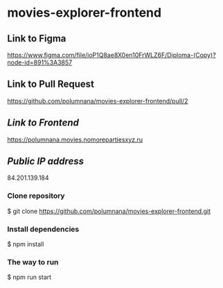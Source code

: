 # movies-explorer-frontend


## Link to Figma
https://www.figma.com/file/ioP1Q8ae8X0en10FrWLZ6F/Diploma-(Copy)?node-id=891%3A3857

## Link to Pull Request
https://github.com/polumnana/movies-explorer-frontend/pull/2

## *Link to Frontend*
https://polumnana.movies.nomorepartiesxyz.ru

## *Public IP address*
84.201.139.184


### Clone repository
$ git clone https://github.com/polumnana/movies-explorer-frontend.git

### Install dependencies
$ npm install

### The way to run
$ npm run start
